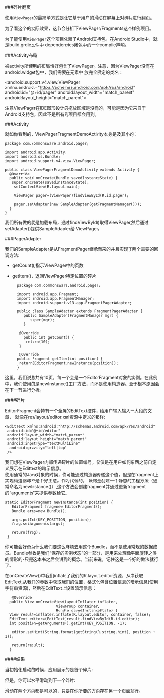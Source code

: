 ###碎片翻页

使用`ViewPager`的最简单方式是让它基于用户的滑动在屏幕上对碎片进行翻页。

为了看这个的实际效果，这节会分析下ViewPager/Fragments这个样例项目。

为了能使用`ViewPager`这个项目依赖了Android支持包。在Android Studio中，就是build.grdle文件中
dependencies闭包中的一个compile声明。

###Activity布局

被activity所使用的布局恰好包含了ViewPager。注意，因为ViewPager没有在android.widget包中，我们需要在元素中
放完全限定的类名：

<?xml version="1.0" encoding="utf-8"?>
<android.support.v4.view.ViewPager xmlns:android:="https://schemas.android.com/apk/res/android"
 android:id="@+id/pager"
 android:layout_width="match_parent"
 android:layout_height="match_parent">

注意ViewPager在IDE图形设计的拖放区域是没有的，可能是因为它来自于Android支持包，因此不是所有的项目都会用到。

###Activity

就如你看到的，ViewPagerFragmentDemoActivity本身是及其小的：
	
	package com.commonsware.android.pager;

    import android.app.Activity;
    import android.os.Bundle;
    import android.support.v4.view.ViewPager;

    public class ViewPagerFragmentDemoActivity extends Activity {
      @Override
      public void onCreate(Bundle savedInstanceState) {
       super.onCreate(savedInstanceState);
        setContentView(R.layout.main);

        ViewPager pager=(ViewPager)findViewById(R.id.pager);

        pager.setAdapter(new SampleAdapter(getFragmentManager()));
      }
    } 

我们所有做的就是加载布局，通过findViewById()取得ViewPager,然后通过setAdapter()提供SampleAdapter给
ViewPager。

###PagerAdapter

我们的SampleAdapter是从FragmentPager继承而来的并且实现了两个需要的回调方法:

* getCount(),指示ViewPager中的页数
* getItem()，返回ViewPager特定位置的碎片

	    package com.commonsware.android.pager;

        import android.app.Fragment;
        import android.app.FragmentManager;
        import android.support.v13.app.FragmentPagerAdapter;

        public class SampleAdapter extends FragmentPagerAdapter {
           public SampleAdapter(FragmentManager mgr) {
              super(mgr);
           }

         @Override
           public int getCount() {
            return(10);
         }

         @Override
        public Fragment getItem(int position) {
         return(EditorFragment.newInstance(position));
        }

这里，我们说总共有10页，每一个会是一个EditorFragment对象的实例。在此例中，我们使用的是newInstance()工厂方法，而不是使用构造器。至于根本原因会在下一节进行分析。

####碎片

EditorFragment会持有一个全屏的EditText控件，给用户输入输入一大段的文章，
就像在res/layout/editor.xml资源中定义的那样:

    <EditText xmlns:android:"http://schemas.android.com/apk/res/android"
     android:id="@+id/editor"
     android:layout_width="match_parent"
     android:layout_height="match_parent"
     android:inputType="textMultiLine"
      android:gravity="left|top"
     />

我们想在ViewPager内部传递碎片的位置编号，仅仅是在用户如何东西之前自定义展示在Edittext的暗示信息。         
使用通常的Java对象的时候，你可能通过构造器传递这个值，但是在fragment上实现构造器却不是个好主意。作为代替的，
诀窍是创建一个静态的工程方法（通常命名为newInstance()）,这个方法会创建fragment并通过更新fragment的“arguments”来提供参数给它。

 
    static EditorFragment newInstance(int position) {
       EditorFragment frag=new EditorFragment();
       Bundle args=new Bundle();

       args.putInt(KEY_POSITION, position);
       frag.setArguments(args);

       return(frag);
     }
    
你可能会好奇为什么我们要这么麻烦去用这个Bundle，而不是使用常规的数据成员。Bundle参数是我们“保存的实例状态”的一部分，是用来处理像平面旋转之类的情形的-只是这本书之后会讲到的概念。当前来说，记住这是一个好的做法就行了。

在onCreateView()中我们inflate了我们的R.layout.editor资源，从中获取EditText,从我们的参数中获取我们的位置，格式化包含位置信息的暗示信息(使用字符串资源)，然后在EditText上设置暗示信息：
  
 
       @Override
      public View onCreateView(LayoutInflater inflater,
                           ViewGroup container,
                           Bundle savedInstanceState) {
      View result=inflater.inflate(R.layout.editor, container, false);
      EditText editor=(EditText)result.findViewById(R.id.editor);
      int position=getArguments().getInt(KEY_POSITION, -1);

       editor.setHint(String.format(getString(R.string.hint), position + 1));

       return(result);
      } 

####结果

当初始化启动的时候，应用展示的是首个碎片:

但是，你可以水平滑动到下一个碎片:

滑动在两个方向都是可以的，只要在你所要的方向存在另一个页面就行。







 
 

    